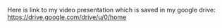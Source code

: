 Here is link to my video presentation which is saved in my google drive: https://drive.google.com/drive/u/0/home 
